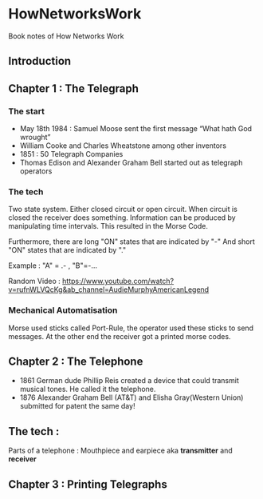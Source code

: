 # HowNetworksWork
Book notes of How Networks Work

## Introduction

## Chapter 1 : The Telegraph 

### The start
* May 18th 1984 : Samuel Moose sent the first message “What hath God wrought”
* William Cooke and Charles Wheatstone among other inventors 
* 1851 : 50 Telegraph Companies
* Thomas Edison and Alexander Graham Bell started out as telegraph operators

### The tech 
Two state system. Either closed circuit or open circuit. 
When circuit is closed the receiver does something. Information can be produced by manipulating time intervals.
This resulted in the Morse Code.

Furthermore, there are long "ON" states that are indicated by "-"
And short "ON" states that are indicated by "."

Example : "A" = .- , "B"=-...

Random Video :
https://www.youtube.com/watch?v=rufnWLVQcKg&ab_channel=AudieMurphyAmericanLegend

### Mechanical Automatisation 
Morse used sticks called Port-Rule, the operator used these sticks to send messages. 
At the other end the receiver got a printed morse codes.


## Chapter 2 : The Telephone 

* 1861 German dude Phillip Reis created a device that could transmit musical tones. He called it the telephone.
* 1876 Alexander Graham Bell (AT&T) and Elisha Gray(Western Union) submitted for patent the same day!

## The tech :
Parts of a telephone : Mouthpiece and earpiece aka **transmitter** and **receiver**

## Chapter 3 : Printing Telegraphs
